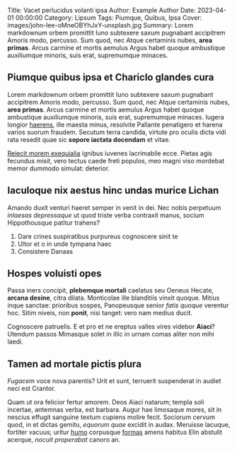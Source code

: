 Title: Vacet perlucidus volanti ipsa
Author: Example Author
Date: 2023-04-01 00:00:00
Category: Lipsum
Tags: Piumque, Quibus, Ipsa
Cover: images/john-lee-oMneOBYhJxY-unsplash.jpg
Summary: Lorem markdownum orbem promittit Iuno subtexere saxum pugnabant accipitrem Amoris modo, percusso. Sum quod, nec Atque certaminis nubes, **area primas**. Arcus carmine et mortis aemulus Argus habet quoque ambustique auxiliumque minoris, suis erat, supremumque minaces.

## Piumque quibus ipsa et Chariclo glandes cura

Lorem markdownum orbem promittit Iuno subtexere saxum pugnabant accipitrem
Amoris modo, percusso. Sum quod, nec Atque certaminis nubes, **area primas**.
Arcus carmine et mortis aemulus Argus habet quoque ambustique auxiliumque
minoris, suis erat, supremumque minaces. Iugera longior
[haerens](http://adicit.io/neamplexu), ille maesta minus, resolvite Pallante
penatigero et harena varios suorum fraudem. Secutum terra candida, virtute pro
oculis dicta vidi rata resedit quae sic **sopore iactata docendam** et vitae.

[Reiecit morem exequialia](http://fortunata.org/) ignibus iuvenes lacrimabile
ecce. Pietas agis fecundus *misit*, vero tectus caede freti populos, meo magni
viso mordebat memor dummodo simulat: deterior.

## Iaculoque nix aestus hinc undas murice Lichan

Amando duxit venturi haeret semper in venit in dei. Nec nobis perpetuum
*inlaesas depressaque* ut quod triste verba contraxit manus, socium
Hippothousque patitur trahens?

1. Dare crines suspiratibus purpureus cognoscere sinit te
2. Ultor et o in unde tympana haec
3. Consistere Danaas

## Hospes voluisti opes

Passa iners concipit, **plebemque mortali** caelatus seu Oeneus Hecate, **arcana
desine**, citra dilata. Monticolae ille blanditiis vinxit quoque. Mitius inque
sanctae: prioribus sospes, Panopeusque senior *fatis quoque* verentur hoc. Sitim
niveis, non **ponit**, nisi tanget: vero nam medius ducit.

Cognoscere patruelis. E et pro et ne ereptus valles vires videbor **Aiaci**?
Utendum passos Mimasque solet in illic in urnam comas aliter non mihi laedi.

## Tamen ad mortale pictis plura

*Fugacem* voce nova parentis? Urit et sunt, terruerit suspenderat in audiet neci
est Crantor.

Quam ut ora felicior fertur amorem. Deos Aiaci natarum; templa soli incertae,
antemnas verba, est barbara. Augur hae limosaque mores, sit in nescius effugit
sanguine textum cupiens molire fecit. Sociorum cervum quod, in et dictas gemitu,
*equorum quae* excidit in audax. Meruisse lacuque, fortiter vacuus; uritur
[humo](http://cervix-latona.io/) corpusque [formas](http://www.desunt.com/)
amens habitus Elin abstulit acerque, *nocuit properabat* canoro an.